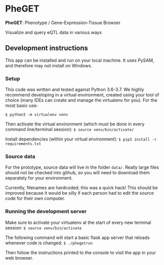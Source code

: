 # PheGET

**PheGET**: Phenotype / Gene-Expression-Tissue Browser

Visualize and query eQTL data in various ways

## Development instructions
This app can be installed and run on your local machine. It uses PySAM, and therefore may not install on Windows.

### Setup
This code was written and tested against Python 3.6-3.7. We highly recommend developing in a virtual environment, 
    created using your tool of choice (many IDEs can create and manage the virtualenv for you). For the most basic use:

`$ python3 -m virtualenv venv`

Then activate the virtual environment (which must be done in every command line/terminal session):
`$ source venv/bin/activate/`


Install dependencies (within your virtual environment):
`$ pip3 install -r requirements.txt`

### Source data
For the prototype, source data will live in the folder `data/`. Really large files should not be checked into github, 
    so you will need to download them separately for your environment.
    
Currently, filenames are hardcoded; this was a quick hack! This should be improved because it would be silly if each 
    person had to edit the source code for their own computer.


### Running the development server
Make sure to activate your virtualenv at the start of every new terminal session: `$ source venv/bin/activate` 

The following command will start a basic flask app server that reloads whenever code is changed:
`$ ./phegetrun`

Then follow the instructions printed to the console to visit the app in your web browser.

